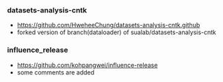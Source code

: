 
### datasets-analysis-cntk
- https://github.com/HweheeChung/datasets-analysis-cntk.github
- forked version of branch(dataloader) of sualab/datasets-analysis-cntk 

### influence_release
- https://github.com/kohpangwei/influence-release
- some comments are added
